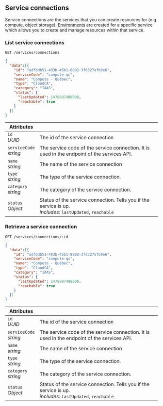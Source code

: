 ## Service connections

Service connections are the services that you can create resources for (e.g. compute, object storage). [Environments](#environments) are created for a specific service which allows you to create and manage resources within that service.

<!---- The service APIs are documented [here](#serviceApis) ---->


<!-------------------- LIST ORGANIZATIONS -------------------->
### List service connections

`GET /services/connections`

```json
{
  "data":[{
    "id": "adfbdb51-493b-45b1-8802-3f6327afb9e6",
    "serviceCode": "compute-qc",
    "name": "Compute - Québec",
    "type": "CloudCA",
    "category": "IAAS",
    "status": {  
      "lastUpdated": 1478897488000,
      "reachable": true
    }
  }]
}
```

Attributes | &nbsp;
---- | -----------
`id`<br/>*UUID* | The id of the service connection
`serviceCode`<br/>*string* | The service code of the service connection. It is used in the endpoint of the services API.
`name`<br/>*string* | The name of the service connection
`type`<br/>*string* | The type of the service connection.
`category`<br/>*string* | The category of the service connection.
`status`<br/>*Object* | Status of the service connection. Tells you if the service is up.<br/>*includes*: `lastUpdated`, `reachable`


<!-------------------- GET ORGANIZATION -------------------->

### Retrieve a service connection

`GET /services/connections/:id`

```json
{
  "data":[{
    "id": "adfbdb51-493b-45b1-8802-3f6327afb9e6",
    "serviceCode": "compute-qc",
    "name": "Compute - Québec",
    "type": "CloudCA",
    "category": "IAAS",
    "status": {  
      "lastUpdated": 1478897488000,
      "reachable": true
    }
  }]
}
```

Attributes | &nbsp;
---- | -----------
`id`<br/>*UUID* | The id of the service connection
`serviceCode`<br/>*string* | The service code of the service connection. It is used in the endpoint of the services API.
`name`<br/>*string* | The name of the service connection
`type`<br/>*string* | The type of the service connection.
`category`<br/>*string* | The category of the service connection.
`status`<br/>*Object* | Status of the service connection. Tells you if the service is up.<br/>*includes*: `lastUpdated`, `reachable`
